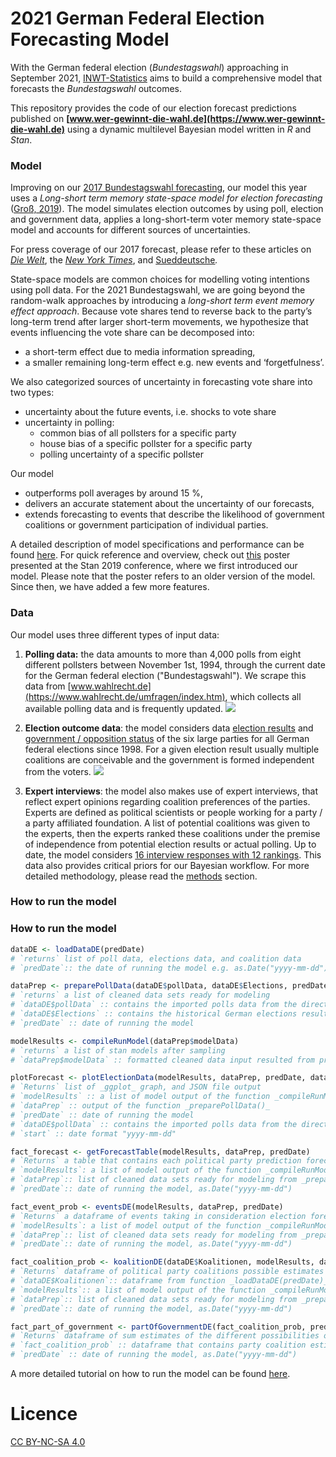 2021 German Federal Election Forecasting Model
===============================================

 With the German federal election (_Bundestagswahl_) approaching in September 2021, [INWT-Statistics](https://www.inwt-statistics.com/home.html) aims to build a comprehensive model that forecasts the _Bundestagswahl_ outcomes. 
 
 This repository provides the code of our election forecast predictions published on **[www.wer-gewinnt-die-wahl.de](https://www.wer-gewinnt-die-wahl.de)** using a dynamic multilevel Bayesian model written in _R_ and _Stan_.

### Model

Improving on our [2017 Bundestagswahl forecasting](https://www.inwt-statistics.com/read-blog/forecast-2017-bundestag-election.html), our model this year uses a _Long-short term memory state-space model for election forecasting_ ([Groß, 2019](https://zenodo.org/record/3697270)). The model simulates election outcomes by using poll, election and government data, applies a long-short-term voter memory state-space model and accounts for different sources of uncertainties. 

For press coverage of our 2017 forecast, please refer to these articles on [_Die Welt_](https://www.welt.de/politik/deutschland/article163306730/Diese-Spezial-Analyse-sieht-einen-klaren-Wahlsieger-in-Deutschland.html), the [_New York Times_](https://www.nytimes.com/2017/09/18/world/europe/germany-election-martin-schulz.html), and [Sueddeutsche](https://www.sueddeutsche.de/digital/wahlprognosen-der-naechste-bundeskanzler-wird-1.3584122)_._ 

State-space models are common choices for modelling voting intentions using poll data. For the 2021 Bundestagswahl, we are going beyond the random-walk approaches by introducing a _long-short term event memory effect approach_. Because vote shares tend to reverse back to the party’s long-term trend after larger short-term movements, we hypothesize that events influencing the vote share can be decomposed into:

* a short-term effect due to media information spreading,
* a smaller remaining long-term effect e.g. new events and ‘forgetfulness’.

We also categorized sources of uncertainty in forecasting vote share into two types:

* uncertainty about the future events, i.e. shocks to vote share
* uncertainty in polling: 
    * common bias of all pollsters for a specific party
    * house bias of a specific pollster for a specific party 
    * polling uncertainty of a specific pollster

Our model

- outperforms poll averages by around 15 %,
- delivers an accurate statement about the uncertainty of our forecasts,
- extends forecasting to events that describe the likelihood of government coalitions or government participation of individual parties.

A detailed description of model specifications and performance can be found [here](https://github.com/INWTlab/lsTerm-election-forecast/blob/master/Notebook/notebook.pdf). For quick reference and overview, check out [this](https://github.com/INWTlab/lsTerm-election-forecast/blob/master/Poster/190820_Poster_StanCon_2019a.pdf) poster presented at the Stan 2019 conference, where we first introduced our model. Please note that the poster refers to an older version of the model. Since then, we have added a few more features.

### Data

Our model uses three different types of input data:

1. **Polling data:** the data amounts to more than 4,000 polls from eight different pollsters between November 1st, 1994, through the current date for the German federal election (&quot;Bundestagswahl&quot;). We scrape this data from [www.wahlrecht.de](https://www.wahlrecht.de/umfragen/index.htm), which collects all available polling data and is frequently updated.
![](RackMultipart20210122-4-evjy0c_html_32fd1d9d6396a093.png)

2. **Election outcome data**: the model considers data [election results](https://github.com/INWTlab/lsTerm-election-forecast/blob/master/data/Elections.csv) and [government / opposition status](https://github.com/INWTlab/lsTerm-election-forecast/blob/master/data/Government_read.csv) of the six large parties for all German federal elections since 1998. For a given election result usually multiple coalitions are conceivable and the government is formed independent from the voters.
![](RackMultipart20210122-4-evjy0c_html_6414da996d33e1aa.png)

3. **Expert interviews**: the model also makes use of expert interviews, that reflect expert opinions regarding coalition preferences of the parties. Experts are defined as political scientists or people working for a party / a party affiliated foundation. A list of potential coalitions was given to the experts, then the experts ranked these coalitions under the premise of independence from potential election results or actual polling. Up to date, the model considers [16 interview responses with 12 rankings](https://github.com/INWTlab/lsTerm-election-forecast/blob/master/data/Koalitionen_read.csv). This data also provides critical priors for our Bayesian workflow. For more detailed methodology, please read the [methods](https://github.com/INWTlab/lsTerm-election-forecast/blob/master/Notebook/notebook.pdf) section.


### How to run the model

### How to run the model

```R
dataDE <- loadDataDE(predDate)
# `returns` list of poll data, elections data, and coalition data 
# `predDate`:: the date of running the model e.g. as.Date("yyyy-mm-dd")

dataPrep <- preparePollData(dataDE$pollData, dataDE$Elections, predDate)
# `returns` a list of cleaned data sets ready for modeling
# `dataDE$pollData` :: contains the imported polls data from the directory
# `dataDE$Elections` :: contains the historical German elections results data
# `predDate` :: date of running the model

modelResults <- compileRunModel(dataPrep$modelData)
# `returns` a list of stan models after sampling
# `dataPrep$modelData` :: formatted cleaned data input resulted from previous `preparePollData` function

plotForecast <- plotElectionData(modelResults, dataPrep, predDate, dataDE$pollData, start = "2016#01#01")
# `Returns` list of _ggplot_ graph, and JSON file output 
# `modelResults` :: a list of model output of the function _compileRunModel()_
# `dataPrep` :: output of the function _preparePollData()_
# `predDate` :: date of running the model
# `dataDE$pollData` :: contains the imported polls data from the directory
# `start` :: date format "yyyy-mm-dd"

fact_forecast <- getForecastTable(modelResults, dataPrep, predDate)
# `Returns` a table that contains each political party prediction forecasts
# `modelResults`: a list of model output of the function _compileRunModel()_
# `dataPrep`:: list of cleaned data sets ready for modeling from _preparePollData()_
# `predDate`:: date of running the model, as.Date("yyyy-mm-dd")

fact_event_prob <- eventsDE(modelResults, dataPrep, predDate)
# `Returns` a dataframe of events taking in consideration election forecasts
# `modelResults`: a list of model output of the function _compileRunModel()_
# `dataPrep`:: list of cleaned data sets ready for modeling from _preparePollData()_
# `predDate`:: date of running the model, as.Date("yyyy-mm-dd")

fact_coalition_prob <- koalitionDE(dataDE$Koalitionen, modelResults, dataPrep, predDate)
# `Returns` dataframe of political party coalitions possible estimates 
# `dataDE$Koalitionen`:: dataframe from function _loadDataDE(predDate)_
# `modelResults`:: a list of model output of the function _compileRunModel()_
# `dataPrep`:: list of cleaned data sets ready for modeling from _preparePollData()_
# `predDate`:: date of running the model, as.Date("yyyy-mm-dd")

fact_part_of_government <- partOfGovernmentDE(fact_coalition_prob, predDate)
# `Returns` dataframe of sum estimates of the different possibilities of coalitions
# `fact_coalition_prob` :: dataframe that contains party coalition estimates
# `predDate` :: date of running the model, as.Date("yyyy-mm-dd")
```


A more detailed tutorial on how to run the model can be found [here](https://github.com/INWTlab/lsTerm-election-forecast/blob/master/Notebook/notebook.pdf).

# Licence 

[CC BY-NC-SA 4.0](https://creativecommons.org/licenses/by-nc-sa/4.0/legalcode)
